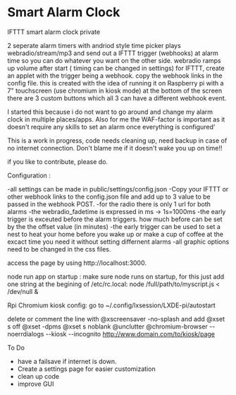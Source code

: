 ﻿# Smart Alarm Clock

IFTTT smart alarm clock private

2 seperate alarm timers with andriod style time picker
plays webradio/stream/mp3 and send out a IFTTT trigger (webhooks) at alarm time so you can do whatever you want on the other side.
webradio ramps up volume after start ( timing can be changed in settings)
for IFTTT, create an applet with the trigger being a webhook. copy the webhook links in the config file.
this is created with the idea of running it on Raspberry pi with a 7" touchscreen (use chromium in kiosk mode)
at the bottom of the screen there are 3 custom buttons which all 3 can have a different webhook event.

I started this because i do not want to go around and change my alarm clock in multiple places/apps.
Also for me the WAF-factor is important as it doesn't require any skills to set an alarm once everything is configured'


This is a work in progress, code needs cleaning up, need backup in case of no internet connection.
Don't blame me if it doesn't wake you up on time!!


if you like to contribute, please do. 


Configuration :

-all settings can be made in public/settings/config.json
-Copy your IFTTT or other webhook links to the config.json file and add up to 3 value to be passed in the webhook POST.
-for the radio there is only 1 url for both alarms
-the webradio_fadetime is expressed in ms -> 1s=1000ms
-the early trigger is exceuted before the alarm triggers. how much before can be set by the the offset value (in minutes)
-the early trigger can be used to set a nest to heat your home before you wake up or make a cup of coffee at the excact time you need it without setting differnent alarms
-all graphic options need to be changed in the css files.

access the page by using http://localhost:3000.


node run app on startup :
make sure node runs on startup, for this just add one string at the begining of /etc/rc.local:
node /full/path/to/myscript.js < /dev/null &

Rpi Chromium kiosk config:
go to ~/.config/lxsession/LXDE-pi/autostart

delete or comment the line with @xscreensaver -no-splash
and add
@xset s off
@xset -dpms
@xset s noblank
@unclutter
@chromium-browser --noerrdialogs --kiosk --incognito http://www.domain.com/to/kiosk/page


To Do 

- have a failsave if internet is down. 
- Create a settings page for easier customization
- clean up code
- improve GUI 